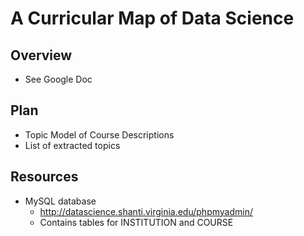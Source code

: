 # A Curricular Map of Data Science

## Overview
* See Google Doc

## Plan

* Topic Model of Course Descriptions
* List of extracted topics

## Resources
* MySQL database
    * http://datascience.shanti.virginia.edu/phpmyadmin/ 
    * Contains tables for INSTITUTION and COURSE